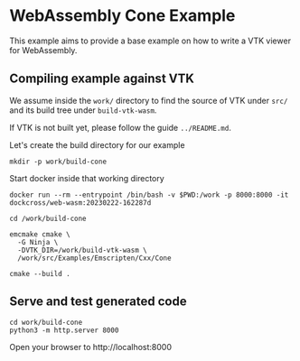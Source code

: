 # WebAssembly Cone Example

This example aims to provide a base example on how to write a VTK viewer for
WebAssembly.

## Compiling example against VTK

We assume inside the `work/` directory to find the source of VTK under `src/`
and its build tree under `build-vtk-wasm`.

If VTK is not built yet, please follow the guide `../README.md`.

Let's create the build directory for our example

```
mkdir -p work/build-cone
```

Start docker inside that working directory

```
docker run --rm --entrypoint /bin/bash -v $PWD:/work -p 8000:8000 -it dockcross/web-wasm:20230222-162287d

cd /work/build-cone

emcmake cmake \
  -G Ninja \
  -DVTK_DIR=/work/build-vtk-wasm \
  /work/src/Examples/Emscripten/Cxx/Cone

cmake --build .
```

## Serve and test generated code

```
cd work/build-cone
python3 -m http.server 8000
```

Open your browser to http://localhost:8000
